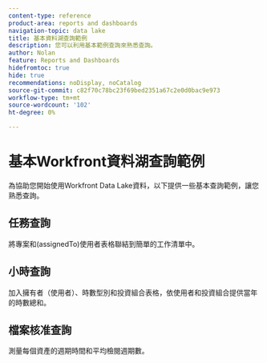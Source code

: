 ```yaml
---
content-type: reference
product-area: reports and dashboards
navigation-topic: data lake
title: 基本資料湖查詢範例
description: 您可以利用基本範例查詢來熟悉查詢。
author: Nolan
feature: Reports and Dashboards
hidefromtoc: true
hide: true
recommendations: noDisplay, noCatalog
source-git-commit: c82f70c78bc23f69bed2351a67c2e0d0bac9e973
workflow-type: tm+mt
source-wordcount: '102'
ht-degree: 0%

---
```


# 基本Workfront資料湖查詢範例

為協助您開始使用Workfront Data Lake資料，以下提供一些基本查詢範例，讓您熟悉查詢。

## 任務查詢

將專案和(assignedTo)使用者表格聯結到簡單的工作清單中。



## 小時查詢

加入擁有者（使用者）、時數型別和投資組合表格，依使用者和投資組合提供當年的時數總和。



## 檔案核准查詢

測量每個資產的週期時間和平均檢閱週期數。
